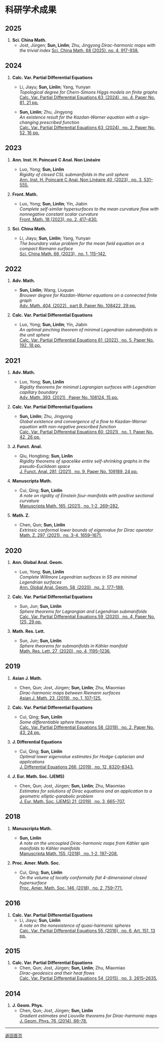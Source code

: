 # 科研学术成果

## 2025
1. **Sci. China Math.**
   - Jost, Jürgen; **Sun, Linlin**; Zhu, Jingyong
     *Dirac-harmonic maps with the trivial index*
     [Sci. China Math. 68 (2025), no. 4, 917-938.](https://doi.org/10.1007/s11425-023-2283-0)

## 2024
1. **Calc. Var. Partial Differential Equations**  
   - Li, Jiayu; **Sun, Linlin**; Yang, Yunyan  
     *Topological degree for Chern-Simons Higgs models on finite graphs*  
     [Calc. Var. Partial Differential Equations 63 (2024), no. 4, Paper No. 81, 21 pp.](https://doi.org/10.1007/s00526-024-02706-8)  

   - **Sun, Linlin**; Zhu, Jingyong  
     *An existence result for the Kazdan-Warner equation with a sign-changing prescribed function*  
     [Calc. Var. Partial Differential Equations 63 (2024), no. 2, Paper No. 52, 16 pp.](https://doi.org/10.1007/s00526-023-02659-4)

## 2023
1. **Ann. Inst. H. Poincaré C Anal. Non Linéaire**  
   - Luo, Yong; **Sun, Linlin**  
     *Rigidity of closed CSL submanifolds in the unit sphere*  
     [Ann. Inst. H. Poincaré C Anal. Non Linéaire 40 (2023), no. 3, 531–555.](https://doi.org/10.4171/aihpc/50)  

2. **Front. Math.**  
   - Luo, Yong; **Sun, Linlin**; Yin, Jiabin  
     *Complete self-similar hypersurfaces to the mean curvature flow with nonnegative constant scalar curvature*  
     [Front. Math. 18 (2023), no. 2, 417–430.](https://doi.org/10.1007/s11464-021-0229-x)  

3. **Sci. China Math.**  
   - Li, Jiayu; **Sun, Linlin**; Yang, Yunyan  
     *The boundary value problem for the mean field equation on a compact Riemann surface*  
     [Sci. China Math. 66 (2023), no. 1, 115–142.](https://doi.org/10.1007/s11425-021-1962-5)  

## 2022
1. **Adv. Math.**  
   - **Sun, Linlin**; Wang, Liuquan  
     *Brouwer degree for Kazdan-Warner equations on a connected finite graph*  
     [Adv. Math. 404 (2022), part B, Paper No. 108422, 29 pp.](https://doi.org/10.1016/j.aim.2022.108422)  

2. **Calc. Var. Partial Differential Equations**  
   - Luo, Yong; **Sun, Linlin**; Yin, Jiabin  
     *An optimal pinching theorem of minimal Legendrian submanifolds in the unit sphere*  
     [Calc. Var. Partial Differential Equations 61 (2022), no. 5, Paper No. 192, 18 pp.](https://doi.org/10.1007/s00526-022-02304-6)  

## 2021
1. **Adv. Math.**  
   - Luo, Yong; **Sun, Linlin**  
     *Rigidity theorems for minimal Lagrangian surfaces with Legendrian capillary boundary*  
     [Adv. Math. 393 (2021), Paper No. 108124, 15 pp.](https://doi.org/10.1016/j.aim.2021.108124)  

2. **Calc. Var. Partial Differential Equations**  
   - **Sun, Linlin**; Zhu, Jingyong  
     *Global existence and convergence of a flow to Kazdan-Warner equation with non-negative prescribed function*  
     [Calc. Var. Partial Differential Equations 60 (2021), no. 1, Paper No. 42, 26 pp.](https://doi.org/10.1007/s00526-020-01873-8)  

3. **J. Funct. Anal.**  
   - Qiu, Hongbing; **Sun, Linlin**  
     *Rigidity theorems of spacelike entire self-shrinking graphs in the pseudo-Euclidean space*  
     [J. Funct. Anal. 281 (2021), no. 9, Paper No. 109189, 24 pp.](https://doi.org/10.1016/j.jfa.2021.109189)  

4. **Manuscripta Math.**  
   - Cui, Qing; **Sun, Linlin**  
     *A note on rigidity of Einstein four-manifolds with positive sectional curvature*  
     [Manuscripta Math. 165 (2021), no. 1-2, 269–282.](https://doi.org/10.1007/s00229-020-01217-y)  

5. **Math. Z.**  
   - Chen, Qun; **Sun, Linlin**  
     *Extrinsic conformal lower bounds of eigenvalue for Dirac operator*  
     [Math. Z. 297 (2021), no. 3-4, 1659–1671.](https://doi.org/10.1007/s00209-020-02573-x)  

## 2020
1. **Ann. Global Anal. Geom.**  
   - Luo, Yong; **Sun, Linlin**  
     *Complete Willmore Legendrian surfaces in S5 are minimal Legendrian surfaces*  
     [Ann. Global Anal. Geom. 58 (2020), no. 2, 177–189.](https://doi.org/10.1007/s10455-020-09719-4)  

2. **Calc. Var. Partial Differential Equations**  
   - Sun, Jun; **Sun, Linlin**  
     *Sphere theorems for Lagrangian and Legendrian submanifolds*  
     [Calc. Var. Partial Differential Equations 59 (2020), no. 4, Paper No. 125, 29 pp.](https://doi.org/10.1007/s00526-020-01797-3)  

3. **Math. Res. Lett.**  
   - Sun, Jun; **Sun, Linlin**  
     *Sphere theorems for submanifolds in Kähler manifold*  
     [Math. Res. Lett. 27 (2020), no. 4, 1195–1236.](https://dx.doi.org/10.4310/MRL.2020.v27.n4.a10)  

## 2019
1. **Asian J. Math.**  
   - Chen, Qun; Jost, Jürgen; **Sun, Linlin**; Zhu, Miaomiao  
     *Dirac-harmonic maps between Riemann surfaces*  
     [Asian J. Math. 23 (2019), no. 1, 107–125.](https://dx.doi.org/10.4310/AJM.2019.v23.n1.a6)  

2. **Calc. Var. Partial Differential Equations**  
   - Cui, Qing; **Sun, Linlin**  
     *Some differentiable sphere theorems*  
     [Calc. Var. Partial Differential Equations 58 (2019), no. 2, Paper No. 43, 24 pp.](https://doi.org/10.1007/s00526-019-1487-2)  

3. **J. Differential Equations**  
   - Cui, Qing; **Sun, Linlin**  
     *Optimal lower eigenvalue estimates for Hodge-Laplacian and applications*  
     [J. Differential Equations 266 (2019), no. 12, 8320–8343.](https://doi.org/10.1016/j.jde.2018.12.032)  

4. **J. Eur. Math. Soc. (JEMS)**  
   - Chen, Qun; Jost, Jürgen; **Sun, Linlin**; Zhu, Miaomiao  
     *Estimates for solutions of Dirac equations and an application to a geometric elliptic-parabolic problem*  
     [J. Eur. Math. Soc. (JEMS) 21 (2019), no. 3, 665–707.](https://doi.org/10.4171/JEMS/847)  

## 2018
1. **Manuscripta Math.**  
   - **Sun, Linlin**  
     *A note on the uncoupled Dirac-harmonic maps from Kähler spin manifolds to Kähler manifolds*  
     [Manuscripta Math. 155 (2018), no. 1-2, 197–208.](https://doi.org/10.1007/s00229-017-0941-8)  

2. **Proc. Amer. Math. Soc.**  
   - Cui, Qing; **Sun, Linlin**  
     *On the volume of locally conformally flat 4-dimensional closed hypersurface*  
     [Proc. Amer. Math. Soc. 146 (2018), no. 2, 759–771.](https://doi.org/10.1090/proc/13855)  

## 2016
1. **Calc. Var. Partial Differential Equations**  
   - Li, Jiayu; **Sun, Linlin**  
     *A note on the nonexistence of quasi-harmonic spheres*  
     [Calc. Var. Partial Differential Equations 55 (2016), no. 6, Art. 151, 13 pp.](https://doi.org/10.1007/s00526-016-1076-6)  

## 2015
1. **Calc. Var. Partial Differential Equations**  
   - Chen, Qun; Jost, Jürgen; **Sun, Linlin**; Zhu, Miaomiao  
     *Dirac-geodesics and their heat flows*  
     [Calc. Var. Partial Differential Equations 54 (2015), no. 3, 2615–2635.](https://doi.org/10.1007/s00526-015-0877-3)  

## 2014
1. **J. Geom. Phys.**  
   - Chen, Qun; Jost, Jürgen; **Sun, Linlin**  
     *Gradient estimates and Liouville theorems for Dirac-harmonic maps*  
     [J. Geom. Phys. 76 (2014), 66–78.](http://dx.doi.org/10.1016/j.geomphys.2013.10.011)  

---

[返回首页](index.md)
